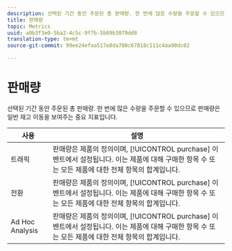 ```yaml
---
description: 선택된 기간 동안 주문된 총 판매량. 한 번에 많은 수량을 주문할 수 있으므로 판매량은 일반 재고 이동을 보여주는 중요 지표입니다.
title: 판매량
topic: Metrics
uuid: a0b3f3e0-5ba2-4c5c-9f7b-5b89b3079dd8
translation-type: tm+mt
source-git-commit: 99ee24efaa517e8da700c67818c111c4aa90dc02

---
```



# 판매량

선택된 기간 동안 주문된 총 판매량. 한 번에 많은 수량을 주문할 수 있으므로 판매량은 일반 재고 이동을 보여주는 중요 지표입니다.

| 사용 | 설명 |
|---|---|
| 트래픽 | 판매량은 제품의 정의이며, [!UICONTROL purchase] 이벤트에서 설정됩니다. 이는 제품에 대해 구매한 항목 수 또는 모든 제품에 대한 전체 항목의 합계입니다.  |
| 전환 | 판매량은 제품의 정의이며, [!UICONTROL purchase] 이벤트에서 설정됩니다. 이는 제품에 대해 구매한 항목 수 또는 모든 제품에 대한 전체 항목의 합계입니다.  |
| Ad Hoc Analysis | 판매량은 제품의 정의이며, [!UICONTROL purchase] 이벤트에서 설정됩니다. 이는 제품에 대해 구매한 항목 수 또는 모든 제품에 대한 전체 항목의 합계입니다.  |

